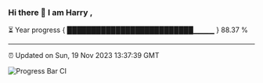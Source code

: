 ### Hi there 👋 I am Harry , 

⏳ Year progress { ██████████████████████████▁▁▁▁ } 88.37 %

---

⏰ Updated on Sun, 19 Nov 2023 13:37:39 GMT

![Progress Bar CI](https://github.com/duykhang68/duykhang68/workflows/Progress%20Bar%20CI/badge.svg)
